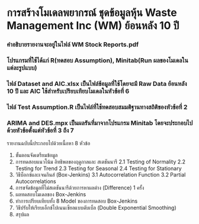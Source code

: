 #  การสร้างโมเดลพยากรณ์ ชุดข้อมูลหุ้น Waste Management Inc (WM) ย้อนหลัง 10 ปี

### คำอธิบายรายงานจะอยู่ในไฟล์ WM Stock Reports.pdf 

### โปรแกรมที่ใช้ได้แก่ R(ทดสอบ Assumption), Minitab(Run ผลของโมเดลในแต่ละรูปแบบ)

### ไฟล์ Dataset and AIC.xlsx เป็นไฟล์ข้อมูลที่ใช้โดยจะมี Raw Data ย้อนหลัง 10 ปี และ AIC ใช้สำหรับเปรียบเทียบโมเดลในหัวข้อที่ 6

### ไฟล์ Test Assumption.R เป็นไฟล์ที่ใช้ทดสอบสมมติฐานทางสถิติของหัวข้อที่ 2 

### ARIMA and DES.mpx เป็นผลรันที่มาจากโปรแกรม Minitab โดยจะประกอบไปด้วยหัวข้อตั้งแต่หัวข้อที่ 3 ถึง 7

รายงานฉบับนี้ประกอบไปด้วยเนื้อหา 8 หัวข้อ
  1. ขั้นตอนจัดเตรียมข้อมูล
  2. การทดสอบแนวโน้ม อิทธิพลของฤดูกาลและ สเตชันนารี 
    2.1 Testing of Normality
    2.2 Testing for Trend 
    2.3 Testing for Seasonal
    2.4 Testing for Stationary 
  3. วิธีบ็อกซ์และเจนกินส์ (Box-Jenkins)
    3.1 Autocorrelation Function
    3.2 Partial Autocorrelations 
  4. การขจัดข้อมูลที่ไม่สเตชันนารีด้วยการหาผลต่าง (Difference) 1 ครั้ง 
  5. ผลทดสอบโมเดลของ Box-Jenkins
  6. ทำการเปรียบเทียบทั้ง 8 Model ของการทดสอบ Box-Jenkins
  7. วิธีปรับให้เรียบเอ็กซ์โปเนนเซียลแบบดับเบิ้ล (Double Exponential Smoothing)
  8. สรุปผล
  
